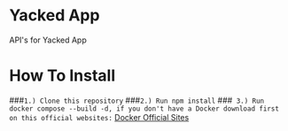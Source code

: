 # Yacked App
API's for Yacked App

# How To Install
###``` 1.) Clone this repository ```
###``` 2.) Run npm install ```
###``` 3.) Run docker compose --build -d, if you don't have a Docker download first on this official websites:```
[Docker Official Sites](https://www.docker.com/products/docker-desktop/)